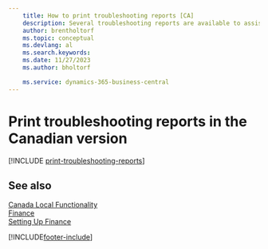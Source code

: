```yaml
---
    title: How to print troubleshooting reports [CA]
    description: Several troubleshooting reports are available to assist Microsoft Certified Partners with troubleshooting issues in the Canadian version.
    author: brentholtorf
    ms.topic: conceptual
    ms.devlang: al
    ms.search.keywords:
    ms.date: 11/27/2023
    ms.author: bholtorf

    ms.service: dynamics-365-business-central
---
```

# Print troubleshooting reports in the Canadian version

[!INCLUDE [print-troubleshooting-reports](../includes/CAMXUS/print-troubleshooting-reports.md)]

## See also

[Canada Local Functionality](canada-local-functionality.md)  
[Finance](../../finance.md)  
[Setting Up Finance](../../finance.md)  


[!INCLUDE[footer-include](../../includes/footer-banner.md)]